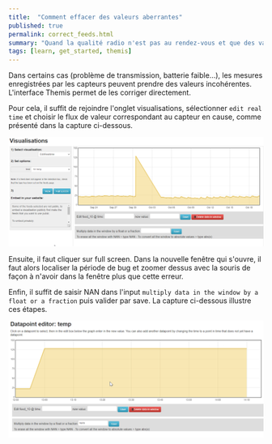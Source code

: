 ```yaml
---
title:  "Comment effacer des valeurs aberrantes"
published: true
permalink: correct_feeds.html
summary: "Quand la qualité radio n'est pas au rendez-vous et que des valeurs aberrantes viennent s'enregistrer, il peut être utile de les effacer."
tags: [learn, get_started, themis]
---
```

Dans certains cas (problème de transmission, batterie faible...), les mesures enregistrées par les capteurs peuvent prendre des valeurs incohérentes. L'interface Themis permet de les corriger directement. 

Pour cela, il suffit de rejoindre l'onglet visualisations, sélectionner `edit real time` et choisir le flux de valeur correspondant au capteur en cause, comme présenté dans la capture ci-dessous. 

![](images/post3/visualisation.png)

Ensuite, il faut cliquer sur <span class="label label-info">full screen</span>. Dans la nouvelle fenêtre qui s'ouvre, il faut alors localiser la période de bug et zoomer dessus avec la souris de façon à n'avoir dans la fenêtre plus que cette erreur. 

Enfin, il suffit de saisir NAN dans l'input `multiply data in the window by a float or a fraction` puis valider par <span class="label label-info">save</span>. La capture ci-dessous illustre ces étapes. 

![](images/post3/correction.png)

